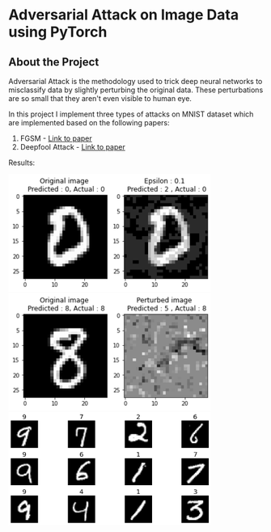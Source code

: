 # Adversarial Attack on Image Data using PyTorch

## About the Project

Adversarial Attack is the methodology used to trick deep neural networks to misclassify data by slightly perturbing the original data. These perturbations are so small that they aren't even visible to human eye.

In this project I implement three types of attacks on MNIST dataset which are implemented based on the following papers:

1. FGSM - [Link to paper](https://arxiv.org/abs/1412.6572)
2. Deepfool Attack - [Link to paper](https://arxiv.org/abs/1511.04599)

Results:

  <img src="images/fgsm_example.png" alt="fgsm" width="400" />
  <img src="images/lbfgs_example.png" alt="deepfool" width="400" />
  <img src="images/mnist example.png" alt="mnist" width="400" />


